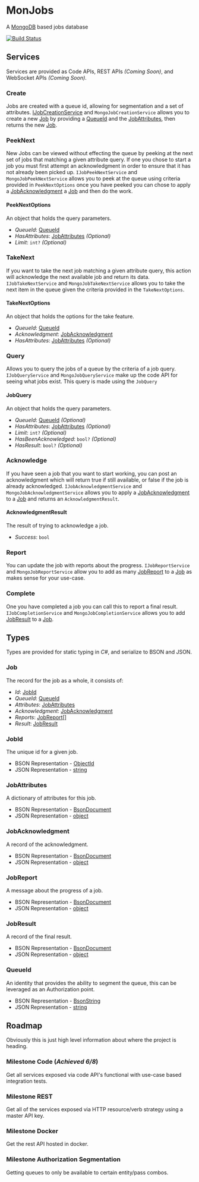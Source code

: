 # MonJobs
A [MongoDB](https://www.mongodb.com/) based jobs database

[![Build Status](https://travis-ci.org/G3N7/MonJobs.svg?branch=master)](https://travis-ci.org/G3N7/MonJobs)

## Services
Services are provided as Code APIs, REST APIs _(Coming Soon)_, and WebSocket APIs _(Coming Soon)_.

### Create
Jobs are created with a queue id, allowing for segmentation and a set of attributes.
[IJobCreationService] and `MongoJobCreationService` allows you to create a new [Job][JOB] by providing a [QueueId][QUEUE_ID] and the [JobAttributes][JOB_ATTRIBUTES], then returns the new [Job][JOB].

### PeekNext
New Jobs can be viewed without effecting the queue by peeking at the next set of jobs that matching a given attribute query.  If one you chose to start a job you must first attempt an acknowledgment in order to ensure that it has not already been picked up.
`IJobPeekNextService` and `MongoJobPeekNextService` allows you to peek at the queue using criteria provided in `PeekNextOptions` once you have peeked you can chose to apply a [JobAcknowledgment][JOB_ACKNOWLEDGMENT] a [Job][JOB] and then do the work.

#### PeekNextOptions
An object that holds the query parameters.

* *QueueId*: [QueueId][QUEUE_ID]
* *HasAttributes*: [JobAttributes][JOB_ATTRIBUTES] _(Optional)_
* *Limit*: `int?` _(Optional)_

### TakeNext
If you want to take the next job matching a given attribute query, this action will acknowledge the next available job and return its data.
`IJobTakeNextService` and `MongoJobTakeNextService` allows you to take the next item in the queue given the criteria provided in the `TakeNextOptions`.

#### TakeNextOptions
An object that holds the options for the take feature.

* *QueueId*: [QueueId][QUEUE_ID]
* *Acknowledgment*: [JobAcknowledgment][JOB_ACKNOWLEDGMENT]
* *HasAttributes*: [JobAttributes][JOB_ATTRIBUTES] _(Optional)_

### Query
Allows you to query the jobs of a queue by the criteria of a job query.
`IJobQueryService` and `MongoJobQueryService` make up the code API for seeing what jobs exist.  This query is made using the `JobQuery`

#### JobQuery
An object that holds the query parameters.

* *QueueId*: [QueueId][QUEUE_ID] _(Optional)_
* *HasAttributes*: [JobAttributes][JOB_ATTRIBUTES] _(Optional)_
* *Limit*: `int?` _(Optional)_
* *HasBeenAcknowledged*: `bool?` _(Optional)_
* *HasResult*: `bool?` _(Optional)_

### Acknowledge
If you have seen a job that you want to start working, you can post an acknowledgment which will return true if still available, or false if the job is already acknowledged.
`IJobAcknowledgmentService` and `MongoJobAcknowledgmentService` allows you to apply a [JobAcknowledgment][JOB_ACKNOWLEDGMENT] to a [Job][JOB] and returns an `AcknowledgmentResult`.

#### AcknowledgmentResult
The result of trying to acknowledge a job.
* *Success*: `bool`

### Report
You can update the job with reports about the progress.
`IJobReportService` and `MongoJobReportService` allow you to add as many [JobReport][JOB_REPORT] to a [Job][JOB] as makes sense for your use-case.

### Complete
One you have completed a job you can call this to report a final result.
`IJobCompletionService` and `MongoJobCompletionService` allows you to add [JobResult][JOB_RESULT] to a [Job][JOB].

## Types
Types are provided for static typing in _C#_, and serialize to BSON and JSON.

### Job
The record for the job as a whole, it consists of:
* *Id*: [JobId][JOB_ID]
* *QueueId*: [QueueId][QUEUE_ID]
* *Attributes*: [JobAttributes][JOB_ATTRIBUTES]
* *Acknowledgment*: [JobAcknowledgment][JOB_ACKNOWLEDGMENT]
* *Reports*: [JobReport[]][JOB_REPORT]
* *Result*: [JobResult][JOB_RESULT]

### JobId
The unique id for a given job.
* BSON Representation - [ObjectId][OBJECT_ID]
* JSON Representation - [string][JSON_STRING]

### JobAttributes
A dictionary of attributes for this job.
* BSON Representation - [BsonDocument][BSON_DOCUMENT]
* JSON Representation - [object][JSON_OBJECT]

### JobAcknowledgment
A record of the acknowledgment.
* BSON Representation - [BsonDocument][BSON_DOCUMENT]
* JSON Representation - [object][JSON_OBJECT]

### JobReport
A message about the progress of a job.
* BSON Representation - [BsonDocument][BSON_DOCUMENT]
* JSON Representation - [object][JSON_OBJECT]

### JobResult
A record of the final result.
* BSON Representation - [BsonDocument][BSON_DOCUMENT]
* JSON Representation - [object][JSON_OBJECT]

### QueueId
An identity that provides the ability to segment the queue, this can be leveraged as an Authorization point.
* BSON Representation - [BsonString][BSON_STRING]
* JSON Representation - [string][JSON_STRING]

## Roadmap
Obviously this is just high level information about where the project is heading.

### Milestone Code (*Achieved 6/8*)
Get all services exposed via code API's functional with use-case based integration tests.

### Milestone REST
Get all of the services exposed via HTTP resource/verb strategy using a master API key.

### Milestone Docker
Get the rest API hosted in docker.

### Milestone Authorization Segmentation
Getting queues to only be available to certain entity/pass combos.

[BSON_DOCUMENT]: https://github.com/mongodb/mongo-csharp-driver/blob/master/src/MongoDB.Bson/ObjectModel/BsonDocument.cs
[BSON_STRING]: https://github.com/mongodb/mongo-csharp-driver/blob/master/src/MongoDB.Bson/ObjectModel/BsonString.cs
[OBJECT_ID]: https://github.com/mongodb/mongo-csharp-driver/blob/master/src/MongoDB.Bson/ObjectModel/ObjectId.cs

[JSON_STRING]: https://tools.ietf.org/html/rfc7159#section-7
[JSON_OBJECT]: https://tools.ietf.org/html/rfc7159#section-4

[JOB_RESULT]: MonJobs/JobResult.cs
[JOB_ID]: MonJobs/JobId.cs
[JOB]: MonJobs/Job.cs
[QUEUE_ID]: MonJobs/QueueId.cs
[JOB_ACKNOWLEDGMENT]: MonJobs/JobAcknowledgment.cs
[JOB_ATTRIBUTES]: MonJobs/JobAttributes.cs
[JOB_REPORT]: MonJobs/JobReport.cs

[IJobCreationService]: MonJobs/IJobCreationService.cs
